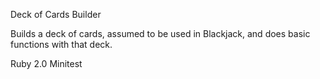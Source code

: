 Deck of Cards Builder

Builds a deck of cards, assumed to be used in Blackjack, and does basic functions with that deck.

Ruby 2.0
Minitest
